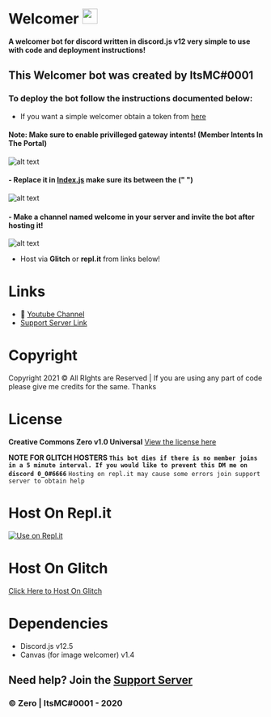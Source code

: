 # Welcomer <img src="https://raw.githubusercontent.com/MartinHeinz/MartinHeinz/master/wave.gif" width="30px">
**A welcomer bot for discord written in discord.js v12 very simple to use with code and deployment instructions!**
## **This Welcomer bot was created by ItsMC#0001**

### To deploy the bot follow the instructions documented below:
- If you want a simple welcomer obtain a token from [here](https://discord.com/developers)
#### __Note__: Make sure to enable privilleged gateway intents! (Member Intents In The Portal)
![alt text](https://zerosnaps.cf/2faykzzg.gif)
#### - Replace it in [Index.js](https://github.com/ZeroDiscord/Welcomer/blob/main/Index.js) make sure its between the **(" ")**
![alt text](https://zerosnaps.cf/64os6q5i.gif)
#### - Make a channel named welcome in your server and invite the bot after hosting it!
![alt text](http://zerosnaps.cf/jc6q9d85.png)
- Host via **__Glitch__** or **__repl.it__** from links below!
# Links
- 🔗 [Youtube Channel](https://www.youtube.com/channel/UCF9E-xef9jL9QgziZRDHKKQ)
- [Support Server Link](https://discord.gg/REAW5VM)
# Copyright 
Copyright 2021 © All RIghts are Reserved | If you are using any part of code please give me credits for the same. Thanks

# License
**Creative Commons Zero v1.0 Universal**
[View the license here](https://github.com/ZeroDiscord/Welcomer/blob/main/LICENSE)

**NOTE FOR GLITCH HOSTERS 
``This bot dies if there is no member joins in a 5 minute interval. If you would like to prevent this DM me on discord 0_0#6666``**
``Hosting on repl.it may cause some errors join support server to obtain help``

# Host On Repl.it
[![Use on Repl.it](https://repl.it/badge/github/ZeroDiscord/EconomyBot)](https://repl.it/github/ZeroDiscord/Welcomer)
# Host On Glitch 
[Click Here to Host On Glitch](https://glitch.com/edit/#!/import/git?url=https://github.com/ZeroDiscord/Welcomer/)

# Dependencies 
- Discord.js v12.5
- Canvas (for image welcomer) v1.4
## Need help? Join the [Support Server](https://discord.gg/REAW5VM)

### © Zero | ItsMC#0001 - 2020
